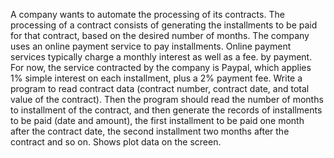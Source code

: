 A company wants to automate the processing of its contracts. The processing of
a contract consists of generating the installments to be paid for that contract, based on the
desired number of months.
The company uses an online payment service to pay installments.
Online payment services typically charge a monthly interest as well as a fee.
by payment. For now, the service contracted by the company is Paypal, which applies
1% simple interest on each installment, plus a 2% payment fee.
Write a program to read contract data (contract number, contract date,
and total value of the contract). Then the program should read the number of months to
installment of the contract, and then generate the records of installments to be paid (date and amount),
the first installment to be paid one month after the contract date, the second installment two
months after the contract and so on. Shows plot data on the screen.
